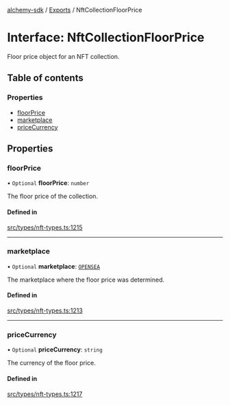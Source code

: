 [alchemy-sdk](../README.md) / [Exports](../modules.md) / NftCollectionFloorPrice

# Interface: NftCollectionFloorPrice

Floor price object for an NFT collection.

## Table of contents

### Properties

- [floorPrice](NftCollectionFloorPrice.md#floorprice)
- [marketplace](NftCollectionFloorPrice.md#marketplace)
- [priceCurrency](NftCollectionFloorPrice.md#pricecurrency)

## Properties

### floorPrice

• `Optional` **floorPrice**: `number`

The floor price of the collection.

#### Defined in

[src/types/nft-types.ts:1215](https://github.com/alchemyplatform/alchemy-sdk-js/blob/fb68bb4a/src/types/nft-types.ts#L1215)

___

### marketplace

• `Optional` **marketplace**: [`OPENSEA`](../enums/NftCollectionMarketplace.md#opensea)

The marketplace where the floor price was determined.

#### Defined in

[src/types/nft-types.ts:1213](https://github.com/alchemyplatform/alchemy-sdk-js/blob/fb68bb4a/src/types/nft-types.ts#L1213)

___

### priceCurrency

• `Optional` **priceCurrency**: `string`

The currency of the floor price.

#### Defined in

[src/types/nft-types.ts:1217](https://github.com/alchemyplatform/alchemy-sdk-js/blob/fb68bb4a/src/types/nft-types.ts#L1217)
